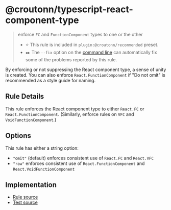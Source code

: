# @croutonn/typescript-react-component-type
> enforce `FC` and `FunctionComponent` types to one or the other
> - ⭐️ This rule is included in `plugin:@croutonn/recommended` preset.
> - ✒️ The `--fix` option on the [command line](https://eslint.org/docs/user-guide/command-line-interface#fixing-problems) can automatically fix some of the problems reported by this rule.

By enforcing or not suppressing the React component type, a sense of unity is created.
You can also enforce `React.FunctionComponent` if "Do not omit" is recommended as a style guide for naming.

## Rule Details

This rule enforces the React component type to either `React.FC` or `React.FunctionComponent`.
(Similarly, enforce rules on `VFC` and `VoidFunctionComponent`.)

## Options

This rule has either a string option:

- `"omit"` (default) enforces consistent use of `React.FC` and `React.VFC`
- `"raw"` enforces consistent use of `React.FunctionComponent` and `React.VoidFunctionComponent`

## Implementation

- [Rule source](../../lib/rules/typescript-react-component-type.js)
- [Test source](../../tests/lib/rules/typescript-react-component-type.js)
